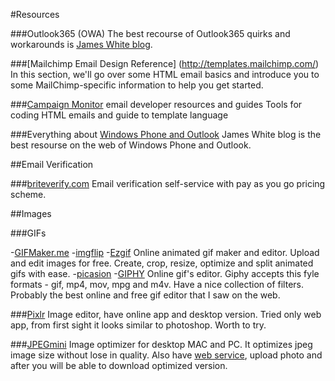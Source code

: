 #Resources

###Outlook365 (OWA)
The best recourse of Outlook365 quirks and workarounds is [James White blog](https://blog.jmwhite.co.uk/2014/07/22/office-365-quirks-for-email-designers/).

###[Mailchimp Email Design Reference] (http://templates.mailchimp.com/)
In this section, we'll go over some HTML email basics and introduce you to some MailChimp-specific information to help you get started.

###[Campaign Monitor](https://www.campaignmonitor.com/dev-resources/) email developer resources and guides
Tools for coding HTML emails and guide to template language

###Everything about [Windows Phone and Outlook](https://blog.jmwhite.co.uk/email-development/)
James White blog is the best resourse on the web of Windows Phone and Outlook.

##Email Verification

###[briteverify.com](http://www.briteverify.com/)
Email verification self-service with pay as you go pricing scheme.

##Images

###GIFs

-[GIFMaker.me](http://gifmaker.me/)
-[imgflip](https://imgflip.com/images-to-gif)
-[Ezgif](http://ezgif.com/)
Online animated gif maker and editor. Upload and edit images for free. Create, crop, resize, optimize and split animated gifs with ease.
-[picasion](http://picasion.com/get-photo)
-[GIPHY](http://giphy.com/)
Online gif's editor. Giphy accepts this fyle formats - gif, mp4, mov, mpg and m4v. Have a nice collection of filters. Probably the best online and free gif editor that I saw on the web.


###[Pixlr](https://pixlr.com/)
Image editor, have online app and desktop version. Tried only web app, from first sight it looks similar to photoshop. Worth to try.


###[JPEGmini](http://www.jpegmini.com/)
Image optimizer for desktop MAC and PC. It optimizes jpeg image size without lose in quality. Also have [web service](http://www.jpegmini.com/), upload photo and after you will be able to download optimized version.
